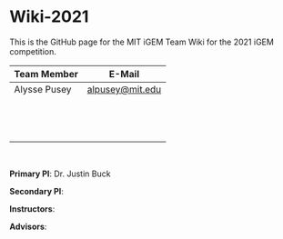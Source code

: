 # Wiki-2021
This is the GitHub page for the MIT iGEM Team Wiki for the 2021 iGEM competition. 

| Team Member | E-Mail |
| --- | --- |
| Alysse Pusey | alpusey@mit.edu  |
|  |  |
|  |  |
|  |  |
|  |  |
|  |  |
|  |  |
|  |  |
|  |  |
|  |  |
|  |  |
|  |  |
|  |  |
|  |  |

<br/>

**Primary PI**: Dr. Justin Buck

**Secondary PI**: 

**Instructors**: 

**Advisors**: 
